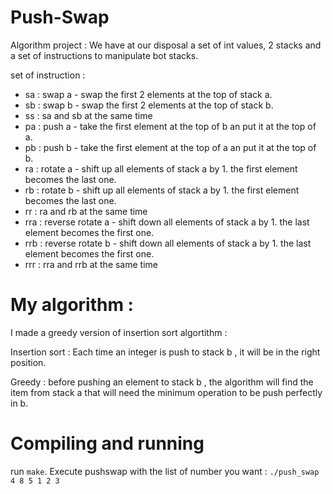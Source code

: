 # Push-Swap
Algorithm project : We have at our disposal a set of int values, 2 stacks and a set of instructions to manipulate bot stacks.

set of instruction : 

+ sa : swap a - swap the first 2 elements at the top of stack a. 
+ sb : swap b - swap the first 2 elements at the top of stack b. 
+ ss : sa and sb at the same time
+ pa : push a - take the first element at the top of b an put it at the top of a. 
+ pb : push b - take the first element at the top of a an put it at the top of b. 
+ ra : rotate a - shift up all elements of stack a by 1. the first element becomes the last one.
+ rb : rotate b - shift up all elements of stack a by 1. the first element becomes the last one.
+ rr : ra and rb at the same time
+ rra : reverse rotate a - shift down all elements of stack a by 1. the last element becomes the first one.
+ rrb : reverse rotate b - shift down all elements of stack a by 1. the last element becomes the first one.
+ rrr : rra and rrb at the same time


# My algorithm : 

I made a greedy version of insertion sort algortithm :

Insertion sort : Each time an integer is push to stack b , it will be in the right position.

Greedy : before pushing an element to stack b , the algorithm will find the item from stack a that will need the minimum operation to be push perfectly in b.



# Compiling and running 
run `make`. 
Execute pushswap with the list of number you want : `./push_swap 4 8 5 1 2 3` 

